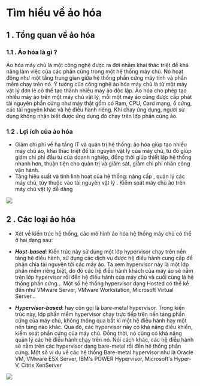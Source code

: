 # Tìm hiểu về ảo hóa

## 1 . Tổng quan về ảo hóa

### 1.1 . Ảo hóa là gì ?
Ảo hóa máy chủ là một công nghệ được ra đời nhằm khai thác triệt để khả năng làm việc của các phần cứng trong một hệ thống máy chủ. Nó hoạt động như một tầng trung gian giữa hệ thống phần cứng máy tính và phần mềm chạy trên nó. Ý tưởng của công nghệ ảo hóa máy chủ là từ một máy vật lý đơn lẻ có thể tạo thành nhiều máy ảo độc lập. Ảo hóa cho phép tạo nhiều máy ảo trên một máy chủ vật lý, mỗi một máy ảo cũng được cấp phát tài nguyên phần cứng như máy thật gồm có Ram, CPU, Card mạng, ổ cứng, các tài nguyên khác và hệ điều hành riêng. Khi chạy ứng dụng, người sử dụng không nhận biết được ứng dụng đó chạy trên lớp phần cứng ảo.
### 1.2 . Lợi ích  của ảo hóa 

-   Giảm chi phí về hạ tầng IT và quản trị hệ thống: ảo hóa giúp tạo nhiều máy chủ ảo, khai thác triệt để tài nguyên vật lý của máy chủ, từ đó giúp giảm chi phí đầu tư của doanh nghiệp, đồng thời giúp thiết lập hệ thống nhanh hơn, thuận tiện cho quản trị và giám sát, giảm chi phí nhân công vận hành.
-   Tăng hiệu suất và tính linh hoạt của hệ thống: nâng cấp , quản lý các máy chủ, tùy thuộc vào tài nguyên vật lý . Kiểm soát máy chủ ảo trên máy chủ vật lý dễ dàng

![](http://img.deusm.com/networkcomputing/2014/07/1297574/intel-virtualization-diagram.png)

## 2 . Các loại ảo hóa

- Xét về kiến trúc hệ thống, các mô hình ảo hóa hệ thống máy chủ có thể ở hai dạng sau:

- **_Host-based_**: Kiến trúc này sử dụng một lớp hypervisor chạy trên nền tảng hệ điều hành, sử dụng các dịch vụ được hệ điều hành cung cấp để phân chia tài nguyên tới các máy ảo. Ta xem hypervisor này là một lớp phần mềm riêng biệt, do đó các hệ điều hành khách của máy ảo sẽ nằm trên lớp hypervisor rồi đến hệ điều hành của máy chủ và cuối cùng là hệ thống phần cứng… Một số hệ thống hypervisor dạng Hosted có thể kể đến như VMware Server, VMware Workstation, Microsoft Virtual Server…

- **_Hypervisor-based_**: hay còn gọi là bare-metal hypervisor. Trong kiến trúc này, lớp phần mềm hypervisor chạy trực tiếp trên nền tảng phần cứng của máy chủ, không thông qua bất kì một hệ điều hành hay một nền tảng nào khác. Qua đó, các hypervisor này có khả năng điều khiển, kiểm soát phần cứng của máy chủ. Đồng thời, nó cũng có khả năng quản lý các hệ điều hành chạy trên nó. Nói cách khác, các hệ điều hành sẽ nằm trên các hypervisor dạng bare-metal rồi đến hệ thống phần cứng. Một số ví dụ về các hệ thống Bare-metal hypervisor như là Oracle VM, VMware ESX Server, IBM's POWER Hypervisor, Microsoft's Hyper-V, Citrix XenServer

[![](https://camo.githubusercontent.com/d155808dab5d325f6858af181d8058458100437f/687474703a2f2f692e696d6775722e636f6d2f783537487a52632e706e67)](https://camo.githubusercontent.com/d155808dab5d325f6858af181d8058458100437f/687474703a2f2f692e696d6775722e636f6d2f783537487a52632e706e67) 
